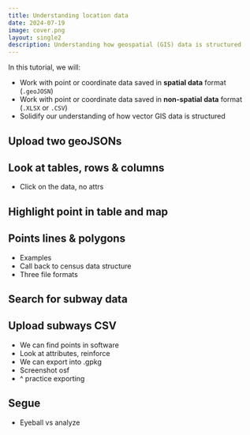 ```yaml
---
title: Understanding location data
date: 2024-07-19
image: cover.png
layout: single2
description: Understanding how geospatial (GIS) data is structured
---
```



In this tutorial, we will:

- Work with point or coordinate data saved in **spatial data** format (`.geoJOSN`)
- Work with point or coordinate data saved in **non-spatial data** format (`.XLSX` or `.CSV`)
- Solidify our understanding of how vector GIS data is structured

## Upload two geoJSONs

## Look at tables, rows & columns
- Click on the data, no attrs

## Highlight point in table and map

## Points lines & polygons
- Examples
- Call back to census data structure
- Three file formats

## Search for subway data

## Upload subways CSV
- We can find points in software
- Look at attributes, reinforce
- We can export into .gpkg
- Screenshot osf
- ^ practice exporting

## Segue
- Eyeball vs analyze





